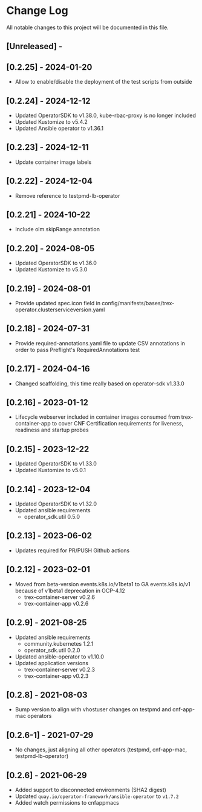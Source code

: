 # Change Log

All notable changes to this project will be documented in this file.

## [Unreleased] -

## [0.2.25] - 2024-01-20

- Allow to enable/disable the deployment of the test scripts from outside

## [0.2.24] - 2024-12-12

- Updated OperatorSDK to v1.38.0, kube-rbac-proxy is no longer included
- Updated Kustomize to v5.4.2
- Updated Ansible operator to v1.36.1

## [0.2.23] - 2024-12-11

- Update container image labels

## [0.2.22] - 2024-12-04

- Remove reference to testpmd-lb-operator

## [0.2.21] - 2024-10-22

- Include olm.skipRange annotation

## [0.2.20] - 2024-08-05

- Updated OperatorSDK to v1.36.0
- Updated Kustomize to v5.3.0

## [0.2.19] - 2024-08-01

- Provide updated spec.icon field in config/manifests/bases/trex-operator.clusterserviceversion.yaml

## [0.2.18] - 2024-07-31

- Provide required-annotations.yaml file to update CSV annotations in order to pass Preflight's RequiredAnnotations test

## [0.2.17] - 2024-04-16

- Changed scaffolding, this time really based on operator-sdk v1.33.0

## [0.2.16] - 2023-01-12

- Lifecycle webserver included in container images consumed from trex-container-app to cover CNF Certification requirements for liveness, readiness and startup probes

## [0.2.15] - 2023-12-22

- Updated OperatorSDK to v1.33.0
- Updated Kustomize to v5.0.1

## [0.2.14] - 2023-12-04

- Updated OperatorSDK to v1.32.0
- Updated ansible requirements
  - operator_sdk.util 0.5.0

## [0.2.13] - 2023-06-02

- Updates required for PR/PUSH Github actions

## [0.2.12] - 2023-02-01

- Moved from beta-version events.k8s.io/v1beta1 to GA events.k8s.io/v1 because of v1beta1 deprecation in OCP-4.12
  - trex-container-server v0.2.6
  - trex-container-app v0.2.6

## [0.2.9] - 2021-08-25

- Updated ansible requirements
  - community.kubernetes 1.2.1
  - operator_sdk.util 0.2.0
- Updated ansible-operator  to v1.10.0
- Updated application versions
  - trex-container-server v0.2.3
  - trex-container-app v0.2.3
## [0.2.8] - 2021-08-03

- Bump version to align with vhostuser changes on testpmd and cnf-app-mac operators

## [0.2.6-1] - 2021-07-29

- No changes, just aligning all other operators (testpmd, cnf-app-mac, testpmd-lb-operator)

## [0.2.6] - 2021-06-29

- Added support to disconnected environments (SHA2 digest)
- Updated `quay.io/operator-framework/ansible-operator` to `v1.7.2`
- Added watch permissions to cnfappmacs
